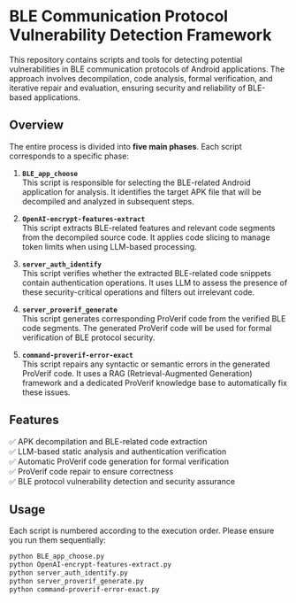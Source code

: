 # BLE Communication Protocol Vulnerability Detection Framework

This repository contains scripts and tools for detecting potential vulnerabilities in BLE communication protocols of Android applications. The approach involves decompilation, code analysis, formal verification, and iterative repair and evaluation, ensuring security and reliability of BLE-based applications.

## Overview

The entire process is divided into **five main phases**. Each script corresponds to a specific phase:

1. **`BLE_app_choose`**  
   This script is responsible for selecting the BLE-related Android application for analysis. It identifies the target APK file that will be decompiled and analyzed in subsequent steps.

2. **`OpenAI-encrypt-features-extract`**  
   This script extracts BLE-related features and relevant code segments from the decompiled source code. It applies code slicing to manage token limits when using LLM-based processing.

3. **`server_auth_identify`**  
   This script verifies whether the extracted BLE-related code snippets contain authentication operations. It uses LLM to assess the presence of these security-critical operations and filters out irrelevant code.

4. **`server_proverif_generate`**  
   This script generates corresponding ProVerif code from the verified BLE code segments. The generated ProVerif code will be used for formal verification of BLE protocol security.

5. **`command-proverif-error-exact`**  
   This script repairs any syntactic or semantic errors in the generated ProVerif code. It uses a RAG (Retrieval-Augmented Generation) framework and a dedicated ProVerif knowledge base to automatically fix these issues.

## Features

✅ APK decompilation and BLE-related code extraction  
✅ LLM-based static analysis and authentication verification  
✅ Automatic ProVerif code generation for formal verification  
✅ ProVerif code repair to ensure correctness  
✅ BLE protocol vulnerability detection and security assurance

## Usage

Each script is numbered according to the execution order. Please ensure you run them sequentially:

```bash
python BLE_app_choose.py
python OpenAI-encrypt-features-extract.py
python server_auth_identify.py
python server_proverif_generate.py
python command-proverif-error-exact.py
